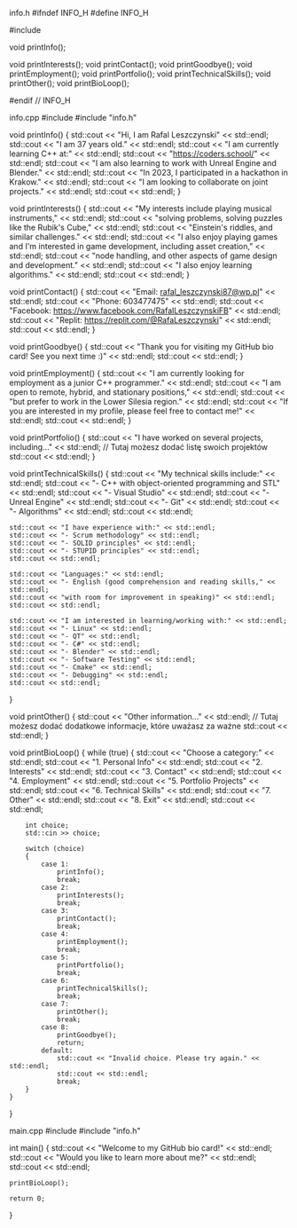 info.h
#ifndef INFO_H
#define INFO_H

#include <string>

void printInfo();

void printInterests();
void printContact();
void printGoodbye();
void printEmployment();
void printPortfolio();
void printTechnicalSkills();
void printOther();
void printBioLoop();

#endif // INFO_H

info.cpp
#include <iostream>
#include "info.h"

void printInfo()
{
    std::cout << "Hi, I am Rafal Leszczynski" << std::endl;
    std::cout << "I am 37 years old." << std::endl;
    std::cout << "I am currently learning C++ at:" << std::endl;
    std::cout << "https://coders.school/" << std::endl;
    std::cout << "I am also learning to work with Unreal Engine and Blender." << std::endl;
    std::cout << "In 2023, I participated in a hackathon in Krakow." << std::endl;
    std::cout << "I am looking to collaborate on joint projects." << std::endl;
    std::cout << std::endl;
}

void printInterests()
{
    std::cout << "My interests include playing musical instruments," << std::endl;
    std::cout << "solving problems, solving puzzles like the Rubik's Cube," << std::endl;
    std::cout << "Einstein's riddles, and similar challenges." << std::endl;
    std::cout << "I also enjoy playing games and I'm interested in game development, including asset creation," << std::endl;
    std::cout << "node handling, and other aspects of game design and development." << std::endl;
    std::cout << "I also enjoy learning algorithms." << std::endl;
    std::cout << std::endl;
}

void printContact()
{
    std::cout << "Email: rafal_leszczynski87@wp.pl" << std::endl;
    std::cout << "Phone: 603477475" << std::endl;
    std::cout << "Facebook: https://www.facebook.com/RafalLeszczynskiFB" << std::endl;
    std::cout << "Replit: https://replit.com/@RafaLeszczynski" << std::endl;
    std::cout << std::endl;
}

void printGoodbye()
{
    std::cout << "Thank you for visiting my GitHub bio card! See you next time :)" << std::endl;
    std::cout << std::endl;
}

void printEmployment()
{
    std::cout << "I am currently looking for employment as a junior C++ programmer." << std::endl;
    std::cout << "I am open to remote, hybrid, and stationary positions," << std::endl;
    std::cout << "but prefer to work in the Lower Silesia region." << std::endl;
    std::cout << "If you are interested in my profile, please feel free to contact me!" << std::endl;
    std::cout << std::endl;
}

void printPortfolio()
{
    std::cout << "I have worked on several projects, including..." << std::endl;
    // Tutaj możesz dodać listę swoich projektów
    std::cout << std::endl;
}

void printTechnicalSkills()
{
    std::cout << "My technical skills include:" << std::endl;
    std::cout << "- C++ with object-oriented programming and STL" << std::endl;
    std::cout << "- Visual Studio" << std::endl;
    std::cout << "- Unreal Engine" << std::endl;
    std::cout << "- Git" << std::endl;
    std::cout << "- Algorithms" << std::endl;
    std::cout << std::endl;

    std::cout << "I have experience with:" << std::endl;
    std::cout << "- Scrum methodology" << std::endl;
    std::cout << "- SOLID principles" << std::endl;
    std::cout << "- STUPID principles" << std::endl;
    std::cout << std::endl;

    std::cout << "Languages:" << std::endl;
    std::cout << "- English (good comprehension and reading skills," << std::endl;
    std::cout << "with room for improvement in speaking)" << std::endl;
    std::cout << std::endl;

    std::cout << "I am interested in learning/working with:" << std::endl;
    std::cout << "- Linux" << std::endl;
    std::cout << "- QT" << std::endl;
    std::cout << "- C#" << std::endl;
    std::cout << "- Blender" << std::endl;
    std::cout << "- Software Testing" << std::endl;
    std::cout << "- Cmake" << std::endl;
    std::cout << "- Debugging" << std::endl;
    std::cout << std::endl;
}

void printOther()
{
    std::cout << "Other information..." << std::endl;
    // Tutaj możesz dodać dodatkowe informacje, które uważasz za ważne
    std::cout << std::endl;
}

void printBioLoop()
{
    while (true)
    {
        std::cout << "Choose a category:" << std::endl;
        std::cout << "1. Personal Info" << std::endl;
        std::cout << "2. Interests" << std::endl;
        std::cout << "3. Contact" << std::endl;
        std::cout << "4. Employment" << std::endl;
        std::cout << "5. Portfolio Projects" << std::endl;
        std::cout << "6. Technical Skills" << std::endl;
        std::cout << "7. Other" << std::endl;
        std::cout << "8. Exit" << std::endl;
        std::cout << std::endl;

        int choice;
        std::cin >> choice;

        switch (choice)
        {
            case 1:
                printInfo();
                break;
            case 2:
                printInterests();
                break;
            case 3:
                printContact();
                break;
            case 4:
                printEmployment();
                break;
            case 5:
                printPortfolio();
                break;
            case 6:
                printTechnicalSkills();
                break;
            case 7:
                printOther();
                break;
            case 8:
                printGoodbye();
                return;
            default:
                std::cout << "Invalid choice. Please try again." << std::endl;
                std::cout << std::endl;
                break;
        }
    }
}

main.cpp
#include <iostream>
#include "info.h"

int main()
{
    std::cout << "Welcome to my GitHub bio card!" << std::endl;
    std::cout << "Would you like to learn more about me?" << std::endl;
    std::cout << std::endl;

    printBioLoop();

    return 0;
}
